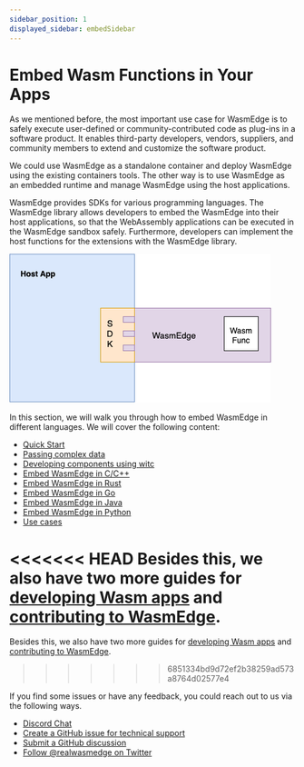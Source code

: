 ```yaml
---
sidebar_position: 1
displayed_sidebar: embedSidebar
---
```


# Embed Wasm Functions in Your Apps

As we mentioned before, the most important use case for WasmEdge is to safely execute user-defined or community-contributed code as plug-ins in a software product. It enables third-party developers, vendors, suppliers, and community members to extend and customize the software product.

We could use WasmEdge as a standalone container and deploy WasmEdge using the existing containers tools. The other way is to use WasmEdge as an embedded runtime and manage WasmEdge using the host applications.

WasmEdge provides SDKs for various programming languages. The WasmEdge library allows developers to embed the WasmEdge into their host applications, so that the WebAssembly applications can be executed in the WasmEdge sandbox safely. Furthermore, developers can implement the host functions for the extensions with the WasmEdge library.

![](embed_arch.png)

In this section, we will walk you through how to embed WasmEdge in different languages. We will cover the following content:

* [Quick Start](../category/quick-start)
* [Passing complex data](../category/passing-complex-data)
* [Developing components using witc](./witc)
* [Embed WasmEdge in C/C++](../category/c-sdk-for-embedding-wasm-functions)
* [Embed WasmEdge in Rust](../category/rust-sdk-for-embedding-wasm-functions)
* [Embed WasmEdge in Go](../category/go-sdk-for-embedding-wasm-functions)
* [Embed WasmEdge in Java](../category/java-sdk-for-embedding-wasm-functions)
* [Embed WasmEdge in Python](../category/python-sdk-for-embedding-wasm-functions)
* [Use cases](../category/use-cases)


<<<<<<< HEAD
Besides this, we also have two more guides for [developing Wasm apps](/develop/overview) and [contributing to WasmEdge](/contribute/overview).
=======
Besides this, we also have two more guides for [developing Wasm apps](/docs/develop/overview) and [contributing to WasmEdge](/docs/contribute/overview).
>>>>>>> 6851334bd9d72ef2b38259ad573a8764d02577e4

If you find some issues or have any feedback, you could reach out to us via the following ways.

* [Discord Chat](https://discord.gg/U4B5sFTkFc)
* [Create a GitHub issue for technical support](https://github.com/WasmEdge/WasmEdge/issues)
* [Submit a GitHub discussion](https://github.com/WasmEdge/WasmEdge/discussions)
* [Follow @realwasmedge on Twitter](https://twitter.com/realwasmedge)
